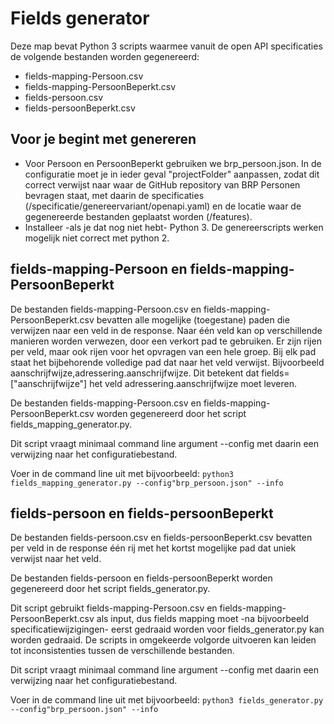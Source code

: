 # Fields generator

Deze map bevat Python 3 scripts waarmee vanuit de open API specificaties de volgende bestanden worden gegenereerd:
- fields-mapping-Persoon.csv
- fields-mapping-PersoonBeperkt.csv
- fields-persoon.csv
- fields-persoonBeperkt.csv

## Voor je begint met genereren
- Voor Persoon en PersoonBeperkt gebruiken we brp_persoon.json. In de configuratie moet je in ieder geval "projectFolder" aanpassen, zodat dit correct verwijst naar waar de GitHub repository van BRP Personen bevragen staat, met daarin de specificaties (/specificatie/genereervariant/openapi.yaml) en de locatie waar de gegenereerde bestanden geplaatst worden (/features).
- Installeer -als je dat nog niet hebt- Python 3. De genereerscripts werken mogelijk niet correct met python 2.

## fields-mapping-Persoon en fields-mapping-PersoonBeperkt
De bestanden fields-mapping-Persoon.csv en fields-mapping-PersoonBeperkt.csv bevatten alle mogelijke (toegestane) paden die verwijzen naar een veld in de response. Naar één veld kan op verschillende manieren worden verwezen, door een verkort pad te gebruiken. Er zijn rijen per veld, maar ook rijen voor het opvragen van een hele groep. 
Bij elk pad staat het bijbehorende volledige pad dat naar het veld verwijst. Bijvoorbeeld aanschrijfwijze,adressering.aanschrijfwijze. Dit betekent dat fields=["aanschrijfwijze"] het veld adressering.aanschrijfwijze moet leveren.

De bestanden fields-mapping-Persoon.csv en fields-mapping-PersoonBeperkt.csv worden gegenereerd door het script fields_mapping_generator.py. 

Dit script vraagt minimaal command line argument --config met daarin een verwijzing naar het configuratiebestand. 

Voer in de command line uit met bijvoorbeeld:
`python3 fields_mapping_generator.py --config"brp_persoon.json" --info`

## fields-persoon en fields-persoonBeperkt
De bestanden fields-persoon.csv en fields-persoonBeperkt.csv bevatten per veld in de response één rij met het kortst mogelijke pad dat uniek verwijst naar het veld.

De bestanden fields-persoon en fields-persoonBeperkt worden gegenereerd door het script fields_generator.py. 

Dit script gebruikt fields-mapping-Persoon.csv en fields-mapping-PersoonBeperkt.csv als input, dus fields mapping moet -na bijvoorbeeld specificatiewijzigingen- eerst gedraaid worden voor fields_generator.py kan worden gedraaid. De scripts in omgekeerde volgorde uitvoeren kan leiden tot inconsistenties tussen de verschillende bestanden.

Dit script vraagt minimaal command line argument --config met daarin een verwijzing naar het configuratiebestand. 

Voer in de command line uit met bijvoorbeeld:
`python3 fields_generator.py --config"brp_persoon.json" --info`
